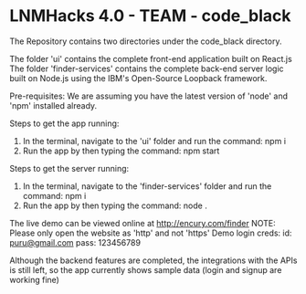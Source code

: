 # LNMHacks 4.0 - TEAM - code_black

The Repository contains two directories under the code_black directory. 

The folder 'ui' contains the complete front-end application built on React.js
The folder 'finder-services' contains the complete back-end server logic built on Node.js using the IBM's Open-Source Loopback framework.

Pre-requisites:
We are assuming you have the latest version of 'node' and 'npm' installed already.

Steps to get the app running:
1. In the terminal, navigate to the 'ui' folder and run the command:
    npm i
2. Run the app by then typing the command: 
    npm start

Steps to get the server running:
1. In the terminal, navigate to the 'finder-services' folder and run the command:
    npm i
2. Run the app by then typing the command: 
    node .

The live demo can be viewed online at http://encury.com/finder
NOTE: Please only open the website as 'http' and not 'https'
      Demo login creds: 
      id: puru@gmail.com    pass: 123456789

Although the backend features are completed, the integrations with the APIs is still left, so the app currently shows sample data (login and signup are working fine)